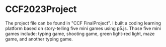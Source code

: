 # CCF2023Project
The project file can be found in "CCF FinalProject". I built a coding learning platform based on story-telling five mini games using p5.js. Those five mini games include: typing game, shooting game, green light-red light, maze game, and another typing game.
